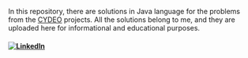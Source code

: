 In this repository, there are solutions in Java language for the problems from the [CYDEO](https://cydeo.com) projects. 
All the solutions belong to me, and they are uploaded here for informational and educational purposes.
#### **[![LinkedIn](https://img.shields.io/badge/linkedin-%230077B5.svg?style=for-the-badge&logo=linkedin&logoColor=white)](https://www.linkedin.com/in/burak-arikboga/)**
